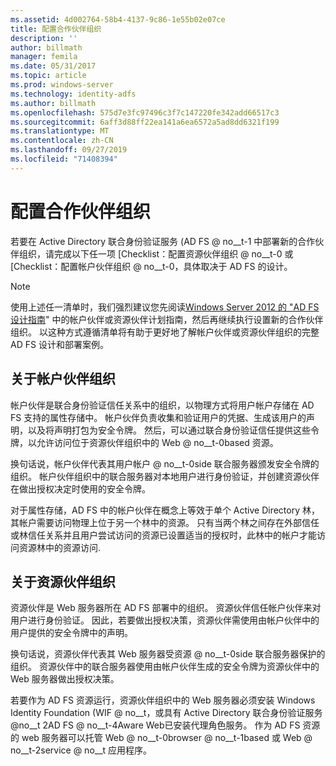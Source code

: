```yaml
---
ms.assetid: 4d002764-58b4-4137-9c86-1e55b02e07ce
title: 配置合作伙伴组织
description: ''
author: billmath
manager: femila
ms.date: 05/31/2017
ms.topic: article
ms.prod: windows-server
ms.technology: identity-adfs
ms.author: billmath
ms.openlocfilehash: 575d7e3fc97496c3f7c147220fe342add66517c3
ms.sourcegitcommit: 6aff3d88ff22ea141a6ea6572a5ad8dd6321f199
ms.translationtype: MT
ms.contentlocale: zh-CN
ms.lasthandoff: 09/27/2019
ms.locfileid: "71408394"
---
```

# <a name="configuring-partner-organizations"></a>配置合作伙伴组织

若要在 Active Directory 联合身份验证服务 \(AD FS @ no__t-1 中部署新的合作伙伴组织，请完成以下任一项 [Checklist：配置资源伙伴组织 @ no__t-0 或 [Checklist：配置帐户伙伴组织 @ no__t-0，具体取决于 AD FS 的设计。  
  
> [!NOTE]  
> 使用上述任一清单时，我们强烈建议您先阅读[Windows Server 2012 的 "AD FS 设计指南](https://technet.microsoft.com/library/dd807036.aspx)" 中的帐户伙伴或资源伙伴计划指南，然后再继续执行设置新的合作伙伴组织。 以这种方式遵循清单将有助于更好地了解帐户伙伴或资源伙伴组织的完整 AD FS 设计和部署案例。  
  
## <a name="about-account-partner-organizations"></a>关于帐户伙伴组织  
帐户伙伴是联合身份验证信任关系中的组织，以物理方式将用户帐户存储在 AD FS 支持的属性存储中。 帐户伙伴负责收集和验证用户的凭据、生成该用户的声明，以及将声明打包为安全令牌。 然后，可以通过联合身份验证信任提供这些令牌，以允许访问位于资源伙伴组织中的 Web @ no__t-0based 资源。  
  
换句话说，帐户伙伴代表其用户帐户 @ no__t-0side 联合服务器颁发安全令牌的组织。 帐户伙伴组织中的联合服务器对本地用户进行身份验证，并创建资源伙伴在做出授权决定时使用的安全令牌。  
  
对于属性存储，AD FS 中的帐户伙伴在概念上等效于单个 Active Directory 林，其帐户需要访问物理上位于另一个林中的资源。 只有当两个林之间存在外部信任或林信任关系并且用户尝试访问的资源已设置适当的授权时，此林中的帐户才能访问资源林中的资源访问.  
  
## <a name="about-resource-partner-organizations"></a>关于资源伙伴组织  
资源伙伴是 Web 服务器所在 AD FS 部署中的组织。 资源伙伴信任帐户伙伴来对用户进行身份验证。 因此，若要做出授权决策，资源伙伴需使用由帐户伙伴中的用户提供的安全令牌中的声明。  
  
换句话说，资源伙伴代表其 Web 服务器受资源 @ no__t-0side 联合服务器保护的组织。 资源伙伴中的联合服务器使用由帐户伙伴生成的安全令牌为资源伙伴中的 Web 服务器做出授权决策。  
  
若要作为 AD FS 资源运行，资源伙伴组织中的 Web 服务器必须安装 Windows Identity Foundation \(WIF @ no__t，或具有 Active Directory 联合身份验证服务 @no__t 2AD FS @ no__t-4Aware Web已安装代理角色服务。 作为 AD FS 资源的 web 服务器可以托管 Web @ no__t-0browser @ no__t-1based 或 Web @ no__t-2service @ no__t 应用程序。  
